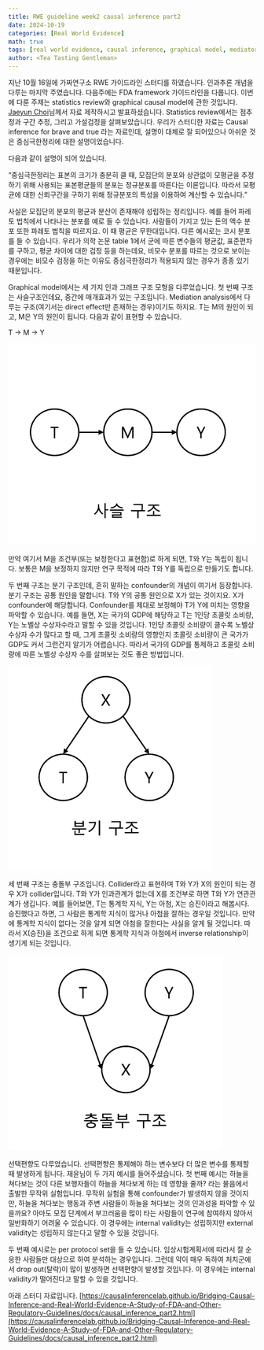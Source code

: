 ```yaml
---
title: RWE guideline week2 causal inference part2
date: 2024-10-19
categories: [Real World Evidence]
math: true
tags: [real world evidence, causal inference, graphical model, mediator, confounder, collider]     # TAG names should always be lowercase
author: <Tea Tasting Gentleman>
---
```


지난 10월 16일에 가짜연구소 RWE 가이드라인 스터디를 하였습니다. 인과추론 개념을 다루는 마지막 주였습니다. 다음주에는 FDA framework 가이드라인을 다룹니다. 이번에 다룬 주제는 statistics review와 graphical causal model에 관한 것입니다. [Jaeyun Choi](https://www.linkedin.com/in/jaeyun-choi-0b64292a0/)님께서 자료 제작하시고 발표하셨습니다. Statistics review에서는 점추정과 구간 추정, 그리고 가설검정을 살펴보았습니다. 우리가 스터디한 자료는 Causal inference for brave and true 라는 자료인데, 설명이 대체로 잘 되어있으나 아쉬운 것은 중심극한정리에 대한 설명이었습니다.

 

다음과 같이 설명이 되어 있습니다.

“중심극한정리는 표본의 크기가 충분히 클 때, 모집단의 분포와 상관없이 모평균을 추정하기 위해 사용되는 표본평균들의 분포는 정규분포를 따른다는 이론입니다. 따라서 모평균에 대한 신뢰구간을 구하기 위해 정규분포의 특성을 이용하여 계산할 수 있습니다.”

 

사실은 모집단의 분포의 평균과 분산이 존재해야 성립하는 정리입니다. 예를 들어 파레토 법칙에서 나타나는 분포를 예로 들 수 있습니다. 사람들이 가지고 있는 돈의 액수 분포 또한 파레토 법칙을 따르지요. 이 때 평균은 무한대입니다. 다른 예시로는 코시 분포를 들 수 있습니다. 우리가 의학 논문 table 1에서 군에 따른 변수들의 평균값, 표준편차를 구하고, 평균 차이에 대한 검정 등을 하는데요, 비모수 분포를 따르는 것으로 보이는 경우에는 비모수 검정을 하는 이유도 중심극한정리가 적용되지 않는 경우가 종종 있기 때문입니다.

 

Graphical model에서는 세 가지 인과 그래프 구조 모형을 다루었습니다. 첫 번째 구조는 사슬구조인데요, 중간에 매개효과가 있는 구조입니다. Mediation analysis에서 다루는 구조(여기서는 direct effect만 존재하는 경우)이기도 하지요. T는 M의 원인이 되고, M은 Y의 원인이 됩니다. 다음과 같이 표현할 수 있습니다.

T -> M -> Y


![](../img/사슬구조.png)


만약 여기서 M을 조건부(또는 보정한다고 표현함)로 하게 되면, T와 Y는 독립이 됩니다. 보통은 M을 보정하지 않지만 연구 목적에 따라 T와 Y를 독립으로 만들기도 합니다.

 

두 번째 구조는 분기 구조인데, 흔히 말하는 confounder의 개념이 여기서 등장합니다. 분기 구조는 공통 원인을 말합니다. T와 Y의 공통 원인으로 X가 있는 것이지요. X가 confounder에 해당합니다. Confounder를 제대로 보정해야 T가 Y에 미치는 영향을 파악할 수 있습니다. 예를 들면, X는 국가의 GDP에 해당하고 T는 1인당 초콜릿 소비량, Y는 노벨상 수상자수라고 말할 수 있을 것입니다. 1인당 초콜릿 소비량이 클수록 노벨상 수상자 수가 많다고 할 때, 그게 초콜릿 소비량의 영향인지 초콜릿 소비량이 큰 국가가 GDP도 커서 그런건지 알기가 어렵습니다. 따라서 국가의 GDP를 통제하고 초콜릿 소비량에 따른 노벨상 수상자 수를 살펴보는 것도 좋은 방법입니다.


![](../img/분기구조.png)


세 번째 구조는 충돌부 구조입니다. Collider라고 표현하며 T와 Y가 X의 원인이 되는 경우 X가 collider입니다. T와 Y가 인과관계가 없는데 X를 조건부로 하면 T와 Y가 연관관계가 생깁니다. 예를 들어보면, T는 통계학 지식, Y는 아첨, X는 승진이라고 해봅시다. 승진했다고 하면, 그 사람은 통계학 지식이 많거나 아첨을 잘하는 경우일 것입니다. 만약에 통계학 지식이 없다는 것을 알게 되면 아첨을 잘한다는 사실을 알게 될 것입니다. 따라서 X(승진)을 조건으로 하게 되면 통계학 지식과 아첨에서 inverse relationship이 생기게 되는 것입니다.


![](../img/충돌부구조.png)


선택편향도 다루었습니다. 선택편향은 통제해야 하는 변수보다 더 많은 변수를 통제할 때 발생하게 됩니다. 재윤님이 두 가지 예시를 들어주셨습니다. 첫 번째 예시는 하늘을 쳐다보는 것이 다른 보행자들이 하늘을 쳐다보게 하는 데 영향을 줄까? 라는 물음에서 출발한 무작위 실험입니다. 무작위 실험을 통해 confounder가 발생하지 않을 것이지만, 하늘을 쳐다보는 행동과 주변 사람들이 하늘을 쳐다보는 것의 인과성을 파악할 수 있을까요? 아마도 모집 단계에서 부끄러움을 많이 타는 사람들이 연구에 참여하지 않아서 일반화하기 어려울 수 있습니다. 이 경우에는 internal validity는 성립하지만 external validity는 성립하지 않는다고 말할 수 있을 것입니다.


두 번째 예시로는 per protocol set을 들 수 있습니다. 임상시험계획서에 따라서 잘 순응한 사람들만 대상으로 하여 분석하는 경우입니다. 그런데 약이 매우 독하여 처치군에서 drop out(탈락)이 많이 발생하면 선택편향이 발생할 것입니다. 이 경우에는 internal validity가 떨어진다고 말할 수 있을 것입니다.

아래 스터디 자료입니다.
[https://causalinferencelab.github.io/Bridging-Causal-Inference-and-Real-World-Evidence-A-Study-of-FDA-and-Other-Regulatory-Guidelines/docs/causal_inference_part2.html](https://causalinferencelab.github.io/Bridging-Causal-Inference-and-Real-World-Evidence-A-Study-of-FDA-and-Other-Regulatory-Guidelines/docs/causal_inference_part2.html)